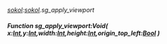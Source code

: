 _[sokol](../../modules/sokol/sokol-module.md):[sokol](../../modules/sokol/sokol-module.md).sg\_apply\_viewport_
##### Function sg\_apply\_viewport:Void( x:[Int](../../modules/wonkey/wonkey-types-int.md),y:[Int](../../modules/wonkey/wonkey-types-int.md),width:[Int](../../modules/wonkey/wonkey-types-int.md),height:[Int](../../modules/wonkey/wonkey-types-int.md),origin_top_left:[Bool](../../modules/wonkey/wonkey-types-bool.md) )
